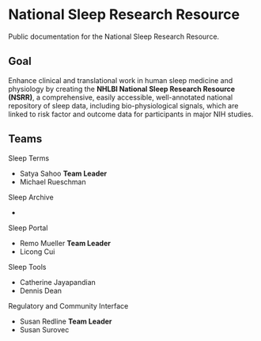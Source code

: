 National Sleep Research Resource
================================

Public documentation for the National Sleep Research Resource.

## Goal

Enhance clinical and translational work in human sleep medicine and physiology by creating the **NHLBI National Sleep Research Resource (NSRR)**, a comprehensive, easily accessible, well-annotated national repository of sleep data, including bio-physiological signals, which are linked to risk factor and outcome data for participants in major NIH studies.

## Teams

Sleep Terms

- Satya Sahoo **Team Leader**
- Michael Rueschman

Sleep Archive

-

Sleep Portal

- Remo Mueller **Team Leader**
- Licong Cui

Sleep Tools

- Catherine Jayapandian
- Dennis Dean

Regulatory and Community Interface

- Susan Redline **Team Leader**
- Susan Surovec
